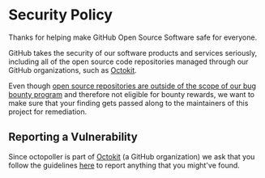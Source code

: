 # Security Policy

Thanks for helping make GitHub Open Source Software safe for everyone.

GitHub takes the security of our software products and services seriously, including all of the open source code repositories managed through our GitHub organizations, such as [Octokit](https://github.com/octokit).

Even though [open source repositories are outside of the scope of our bug bounty program](https://bounty.github.com/index.html#scope) and therefore not eligible for bounty rewards, we want to make sure that your finding gets passed along to the maintainers of this project for remediation. 


## Reporting a Vulnerability

Since octopoller is part of [Octokit](https://github.com/octokit) (a GitHub organization) we ask that you follow the guidelines [here](https://github.com/github/.github/blob/master/SECURITY.md#reporting-security-issues) to report anything that you might've found.

